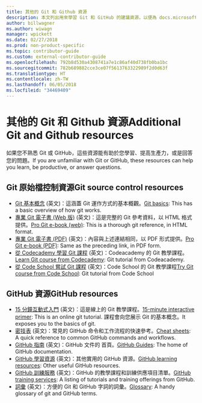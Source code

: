 ```yaml
---
title: 其他的 Git 和 Github 資源
description: 本文列出用來學習 Git 和 GitHub 的建議資源，以便為 docs.microsoft.com 做出貢獻。
author: billwagner
ms.author: wiwagn
manager: wpickett
ms.date: 02/27/2018
ms.prod: non-product-specific
ms.topic: contributor-guide
ms.custom: external-contributor-guide
ms.openlocfilehash: 792b8d530a4308741a7e1c86af40d738fb0ba1bc
ms.sourcegitcommit: 782b689882cce3ce07f5613763322989f2d0d63f
ms.translationtype: HT
ms.contentlocale: zh-TW
ms.lasthandoff: 06/05/2018
ms.locfileid: "34469409"
---
```

# <a name="additional-git-and-github-resources"></a><span data-ttu-id="c6e56-103">其他的 Git 和 Github 資源</span><span class="sxs-lookup"><span data-stu-id="c6e56-103">Additional Git and Github resources</span></span>

<span data-ttu-id="c6e56-104">如果您不熟悉 Git 或 GitHub，這些資源能有助於您學習、提高生產力，或是回答您的問題。</span><span class="sxs-lookup"><span data-stu-id="c6e56-104">If you are unfamiliar with Git or GitHub, these resources can help you learn, be productive, or answer questions.</span></span>

## <a name="git-source-control-resources"></a><span data-ttu-id="c6e56-105">Git 原始檔控制資源</span><span class="sxs-lookup"><span data-stu-id="c6e56-105">Git source control resources</span></span>

- <span data-ttu-id="c6e56-106">[Git 基本概念](https://go.microsoft.com/fwlink/?linkid=853939) \(英文\)：這涵蓋 Git 運作方式的基本概觀。</span><span class="sxs-lookup"><span data-stu-id="c6e56-106">[Git basics](https://go.microsoft.com/fwlink/?linkid=853939): This has a basic overview of how git works.</span></span>
- <span data-ttu-id="c6e56-107">[專業 Git 電子書 (Web 版)](https://go.microsoft.com/fwlink/?linkid=853940) \(英文\)：這是完整的 Git 參考資料，以 HTML 格式提供。</span><span class="sxs-lookup"><span data-stu-id="c6e56-107">[Pro Git e-book (web)](https://go.microsoft.com/fwlink/?linkid=853940): This is a thorough git reference, in HTML format.</span></span>
- <span data-ttu-id="c6e56-108">[專業 Git 電子書 (PDF)](https://progit2.s3.amazonaws.com/en/2016-03-22-f3531/progit-en.1084.pdf) \(英文\)：內容與上述連結相同，以 PDF 形式提供。</span><span class="sxs-lookup"><span data-stu-id="c6e56-108">[Pro Git e-book (PDF)](https://progit2.s3.amazonaws.com/en/2016-03-22-f3531/progit-en.1084.pdf): Same as the preceding link, in PDF form.</span></span>
- <span data-ttu-id="c6e56-109">[從 Codecademy 學習 Git 課程](https://www.codecademy.com/learn/learn-git) \(英文\)：Codeacademy 的 Git 教學課程。</span><span class="sxs-lookup"><span data-stu-id="c6e56-109">[Learn Git course from Codecademy](https://www.codecademy.com/learn/learn-git): Git tutorial from Codeacademy.</span></span>
- <span data-ttu-id="c6e56-110">[從 Code School 嘗試 Git 課程](https://www.codeschool.com/courses/try-git) \(英文\)：Code School 的 Git 教學課程</span><span class="sxs-lookup"><span data-stu-id="c6e56-110">[Try Git course from Code School](https://www.codeschool.com/courses/try-git): Git tutorial from Code School</span></span>

## <a name="github-resources"></a><span data-ttu-id="c6e56-111">GitHub 資源</span><span class="sxs-lookup"><span data-stu-id="c6e56-111">GitHub resources</span></span>

- <span data-ttu-id="c6e56-112">[15 分鐘互動式入門](https://try.github.io/) \(英文\)：這是線上的 Git 教學課程。</span><span class="sxs-lookup"><span data-stu-id="c6e56-112">[15-minute interactive primer](https://try.github.io/): This is an online git tutorial.</span></span> <span data-ttu-id="c6e56-113">課程會向您展示 Git 的基本概念。</span><span class="sxs-lookup"><span data-stu-id="c6e56-113">It exposes you to the basics of git.</span></span>
- <span data-ttu-id="c6e56-114">[密技表](https://go.microsoft.com/fwlink/?linkid=853941) \(英文\)：常見的 GitHub 命令和工作流程的快速參考。</span><span class="sxs-lookup"><span data-stu-id="c6e56-114">[Cheat sheets](https://go.microsoft.com/fwlink/?linkid=853941): A quick reference to common GitHub commands and workflows.</span></span>
- <span data-ttu-id="c6e56-115">[GitHub 指南](https://guides.github.com/) \(英文\)：GitHub 文件的 首頁。</span><span class="sxs-lookup"><span data-stu-id="c6e56-115">[GitHub Guides](https://guides.github.com/): The home of GitHub documentation.</span></span>
- <span data-ttu-id="c6e56-116">[GitHub 學習資源](https://help.github.com/articles/git-and-github-learning-resources/) \(英文\)：其他實用的 GitHub 資源。</span><span class="sxs-lookup"><span data-stu-id="c6e56-116">[GitHub learning resources](https://help.github.com/articles/git-and-github-learning-resources/): Other useful GitHub resources.</span></span>
- <span data-ttu-id="c6e56-117">[GitHub 訓練服務](https://services.github.com/training/) \(英文\)：GitHub 的教學課程和訓練供應項目清單。</span><span class="sxs-lookup"><span data-stu-id="c6e56-117">[GitHub training services](https://services.github.com/training/): A listing of tutorials and training offerings from GitHub.</span></span>
- <span data-ttu-id="c6e56-118">[詞彙](https://help.github.com/articles/github-glossary) \(英文\)：方便的 Git 和 GitHub 字詞的詞彙。</span><span class="sxs-lookup"><span data-stu-id="c6e56-118">[Glossary](https://help.github.com/articles/github-glossary): A handy glossary of git and GitHub terms.</span></span>
